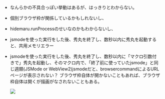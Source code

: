 - なんらかの不具合っぽい挙動はあるが、はっきりとわからない。
- 個別ブラウザ枠が関係しているかもしれないし、
- hidemaru.runProcessのせいなのかもわからないし、
- jsmodeを使った実行をした後、秀丸を終了し、数秒以内に秀丸を起動すると、共用メモリエラー
- jsmodeを使った実行をした後、秀丸を終了し、数秒以内に「マクロ引数付きで」秀丸を起動し、そのマクロ内で、「終了前に使っていたjsmode」と同じ週類(JSMode or WebView2)jsmodeだと、browsercommandによるURLページが表示されない？
  ブラウザ枠自体が開かないこともあれば、ブラウザ枠自体は開くが描画がなされないこともある。

  ![](../../../新しいフォルダー%20(2)/img/2024-12-26-12-33-11.png)